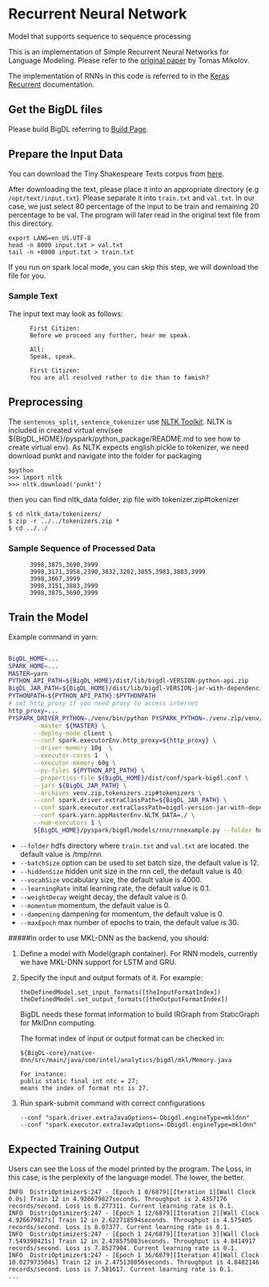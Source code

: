 # Recurrent Neural Network

Model that supports sequence to sequence processing

This is an implementation of Simple Recurrent Neural Networks for Language Modeling. Please refer to the [original paper](http://www.fit.vutbr.cz/research/groups/speech/publi/2010/mikolov_interspeech2010_IS100722.pdf) by Tomas Mikolov.

The implementation of RNNs in this code is referred to in the [Keras Recurrent](https://keras.io/layers/recurrent/) documentation.


## Get the BigDL files

Please build BigDL referring to [Build Page](https://bigdl-project.github.io/master/#ScalaUserGuide/install-build-src/).


## Prepare the Input Data
You can download the Tiny Shakespeare Texts corpus from [here](https://raw.githubusercontent.com/karpathy/char-rnn/master/data/tinyshakespeare/input.txt).

After downloading the text, please place it into an appropriate directory (e.g `/opt/text/input.txt`). Please separate it into `train.txt` and `val.txt`. In our case, we just select 80 percentage of the input to be train and remaining 20 percentage to be val. The program will later read in the original text file from this directory.
```shell
export LANG=en_US.UTF-8
head -n 8000 input.txt > val.txt
tail -n +8000 input.txt > train.txt
```

If you run on spark local mode, you can skip this step, we will download the file for you.

### Sample Text

The input text may look as follows:

```
      First Citizen:
      Before we proceed any further, hear me speak.

      All:
      Speak, speak.

      First Citizen:
      You are all resolved rather to die than to famish?
```
## Preprocessing

The <code>sentences_split</code>, <code>sentence_tokenizer</code> use [NLTK Toolkit](http://www.nltk.org/). NLTK is included
in created virtual env(see ${BigDL_HOME}/pyspark/python_package/README.md to see how to create virtual env). As NLTK expects english.pickle to tokenizer, we need download punkt and navigate into the folder for packaging
```
$python
>>> import nltk
>>> nltk.download('punkt')
```
then you can find nltk_data folder, zip file with tokenizer.zip#tokenizer
``` 
$ cd nltk_data/tokenizers/
$ zip -r ../../tokenizers.zip *
$ cd ../../
```

### Sample Sequence of Processed Data
```
      3998,3875,3690,3999
      3998,3171,3958,2390,3832,3202,3855,3983,3883,3999
      3998,3667,3999
      3998,3151,3883,3999
      3998,3875,3690,3999
```

## Train the Model
Example command in yarn:
```bash

BigDL_HOME=...
SPARK_HOME=...
MASTER=yarn
PYTHON_API_PATH=${BigDL_HOME}/dist/lib/bigdl-VERSION-python-api.zip
BigDL_JAR_PATH=${BigDL_HOME}/dist/lib/bigdl-VERSION-jar-with-dependencies.jar
PYTHONPATH=${PYTHON_API_PATH}:$PYTHONPATH
# set http_proxy if you need proxy to access internet
http_proxy=...
PYSPARK_DRIVER_PYTHON=./venv/bin/python PYSPARK_PYTHON=./venv.zip/venv/bin/python ${SPARK_HOME}/bin/spark-submit \
       --master ${MASTER} \
       --deploy-mode client \
       --conf spark.executorEnv.http_proxy=${http_proxy} \
       --driver-memory 10g  \
       --executor-cores 1  \
       --executor-memory 60g \
       --py-files ${PYTHON_API_PATH} \
       --properties-file ${BigDL_HOME}/dist/conf/spark-bigdl.conf \
       --jars ${BigDL_JAR_PATH} \
       --archives venv.zip,tokenizers.zip#tokenizers \
       --conf spark.driver.extraClassPath=${BigDL_JAR_PATH} \
       --conf spark.executor.extraClassPath=bigdl-version-jar-with-dependencies.jar \
       --conf spark.yarn.appMasterEnv.NLTK_DATA=./ \
       --num-executors 1 \
       ${BigDL_HOME}/pyspark/bigdl/models/rnn/rnnexample.py --folder hdfs://xxx:9000/rnn/ --batchSize 12
```

* `--folder` hdfs directory where `train.txt` and `val.txt` are located. the default value is /tmp/rnn.
* `--batchSize` option can be used to set batch size, the default value is 12.
* `--hiddenSize` hidden unit size in the rnn cell, the default value is 40.
* `--vocabSize` vocabulary size, the default value is 4000.
* `--learningRate` inital learning rate, the default value is 0.1.
* `--weightDecay` weight decay, the default value is 0.
* `--momentum` momentum, the default value is 0.
* `--dampening` dampening for momentum, the default value is 0.
* `--maxEpoch` max number of epochs to train, the default value is 30.

#####In order to use MKL-DNN as the backend, you should:
1. Define a model with Model(graph container). For RNN models, currently we have MKL-DNN support 
   for LSTM and GRU.
2. Specify the input and output formats of it.
   For example:
   ```
   theDefinedModel.set_input_formats([theInputFormatIndex])
   theDefinedModel.set_output_formats([theOutputFormatIndex])
   ```
   BigDL needs these format information to build IRGraph from StaticGraph for MklDnn computing.
   
   The format index of input or output format can be checked
   in: 
   ```
   ${BigDL-core}/native-dnn/src/main/java/com/intel/analytics/bigdl/mkl/Memory.java
   
   For instance:
   public static final int ntc = 27;
   means the index of format ntc is 27.
   ```
3. Run spark-submit command with correct configurations
   ```
   --conf "spark.driver.extraJavaOptions=-Dbigdl.engineType=mkldnn"
   --conf "spark.executor.extraJavaOptions=-Dbigdl.engineType=mkldnn"
   ```

## Expected Training Output
Users can see the Loss of the model printed by the program. The Loss, in this case, is the perplexity of the language model. The lower, the better.
```
INFO  DistriOptimizer$:247 - [Epoch 1 0/6879][Iteration 1][Wall Clock 0.0s] Train 12 in 4.926679827seconds. Throughput is 2.4357176 records/second. Loss is 8.277311. Current learning rate is 0.1.
INFO  DistriOptimizer$:247 - [Epoch 1 12/6879][Iteration 2][Wall Clock 4.926679827s] Train 12 in 2.622718594seconds. Throughput is 4.575405 records/second. Loss is 8.07377. Current learning rate is 0.1.
INFO  DistriOptimizer$:247 - [Epoch 1 24/6879][Iteration 3][Wall Clock 7.549398421s] Train 12 in 2.478575083seconds. Throughput is 4.8414917 records/second. Loss is 7.8527904. Current learning rate is 0.1.
INFO  DistriOptimizer$:247 - [Epoch 1 36/6879][Iteration 4][Wall Clock 10.027973504s] Train 12 in 2.475138056seconds. Throughput is 4.8482146 records/second. Loss is 7.581617. Current learning rate is 0.1.
...
```